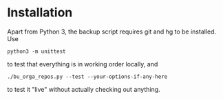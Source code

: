 Installation
============

Apart from Python 3, the backup script requires git and hg to be installed. Use

    python3 -m unittest

to test that everything is in working order locally, and

    ./bu_orga_repos.py --test --your-options-if-any-here

to test it "live" without actually checking out anything.

